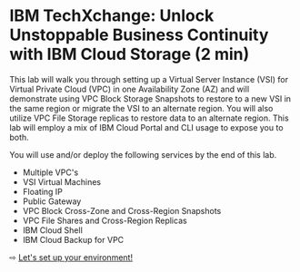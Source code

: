 
# IBM TechXchange: Unlock Unstoppable Business Continuity with IBM Cloud Storage (2 min)
This lab will walk you through setting up a Virtual Server Instance (VSI) for Virtual Private Cloud (VPC) in one Availability Zone (AZ) and will demonstrate using VPC Block Storage Snapshots to restore to a new VSI in the same region or migrate the VSI to an alternate region. You will also utilize VPC File Storage replicas to restore data to an alternate region. This lab will employ a mix of IBM Cloud Portal and CLI usage to expose you to both.

You will use and/or deploy the following services by the end of this lab.

- Multiple VPC's
- VSI Virtual Machines
- Floating IP
- Public Gateway
- VPC Block Cross-Zone and Cross-Region Snapshots
- VPC File Shares and Cross-Region Replicas
- IBM Cloud Shell
- IBM Cloud Backup for VPC



⇨ [Let's set up your environment!](10-config-env.md)

